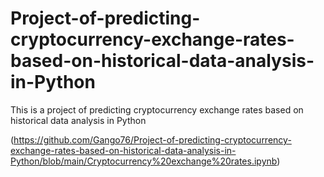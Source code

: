 # Project-of-predicting-cryptocurrency-exchange-rates-based-on-historical-data-analysis-in-Python
This is a project of predicting cryptocurrency exchange rates based on historical data analysis in Python

(https://github.com/Gango76/Project-of-predicting-cryptocurrency-exchange-rates-based-on-historical-data-analysis-in-Python/blob/main/Cryptocurrency%20exchange%20rates.ipynb)
